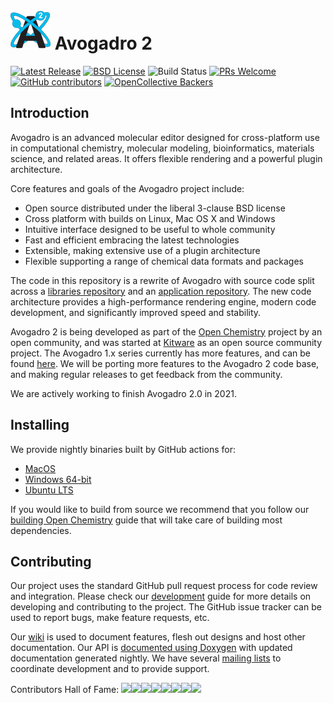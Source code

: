![Avogadro 2][Avogadro2Logo] Avogadro 2
==========
[![Latest Release](https://img.shields.io/github/v/release/openchemistry/avogadrolibs)](https://github.com/OpenChemistry/avogadrolibs/releases) [![BSD License](https://img.shields.io/github/license/openchemistry/avogadrolibs)](https://github.com/OpenChemistry/avogadrolibs/blob/master/LICENSE) ![Build Status](https://img.shields.io/github/workflow/status/openchemistry/avogadrolibs/CMake%20Build%20Matrix) [![PRs Welcome](https://img.shields.io/badge/PRs-welcome-brightgreen.svg?style=flat-square)](http://makeapullrequest.com) [![GitHub contributors](https://img.shields.io/github/contributors/openchemistry/avogadrolibs.svg?style=flat)]()  [![OpenCollective Backers](https://img.shields.io/opencollective/all/open-chemistry)](https://opencollective.com/open-chemistry)

Introduction
------------

Avogadro is an advanced molecular editor designed for cross-platform use in
computational chemistry, molecular modeling, bioinformatics, materials science,
and related areas. It offers flexible rendering and a powerful plugin
architecture. 

Core features and goals of the Avogadro project include:

* Open source distributed under the liberal 3-clause BSD license
* Cross platform with builds on Linux, Mac OS X and Windows
* Intuitive interface designed to be useful to whole community
* Fast and efficient embracing the latest technologies
* Extensible, making extensive use of a plugin architecture
* Flexible supporting a range of chemical data formats and packages

The code in this repository is a rewrite of Avogadro with source
code split across 
a [libraries repository](https://github.com/openchemistry/avogadrolibs) 
and an [application repository](https://github.com/openchemistry/avogadroapp).
The new code architecture provides a high-performance rendering engine, modern
code development, and significantly improved speed and stability.

Avogadro 2 is being developed as part of the [Open Chemistry][OpenChemistry]
project by an open community, and was started at [Kitware][Kitware] as
an open source community project. The Avogadro 1.x series currently has more
features, and can be found [here][Avogadro1]. We will be porting more features
to the Avogadro 2 code base, and making regular releases to get feedback from
the community.

We are actively working to finish Avogadro 2.0 in 2021.

Installing
----------

We provide nightly binaries built by GitHub actions for:
* [MacOS](https://nightly.link/OpenChemistry/avogadrolibs/workflows/build_cmake/master/macOS.dmg.zip)
* [Windows 64-bit](https://nightly.link/OpenChemistry/avogadrolibs/workflows/build_cmake/master/Win64.exe.zip)
* [Ubuntu LTS](https://nightly.link/OpenChemistry/avogadrolibs/workflows/build_cmake/master/Ubuntu2004.tar.gz.zip)

If you would like to build from source we recommend that you
follow our [building Open Chemistry][Build] guide that will take care of
building most dependencies.

Contributing
------------

Our project uses the standard GitHub pull request process for code review
and integration. Please check our [development][Development] guide for more
details on developing and contributing to the project. The GitHub issue
tracker can be used to report bugs, make feature requests, etc.

Our [wiki][Wiki] is used to document features, flesh out designs and host other
documentation. Our API is [documented using Doxygen][Doxygen] with updated
documentation generated nightly. We have several [mailing lists][MailingLists]
to coordinate development and to provide support.

Contributors Hall of Fame:
[![](https://sourcerer.io/fame/ghutchis/openchemistry/avogadrolibs/images/0)](https://sourcerer.io/fame/ghutchis/openchemistry/avogadrolibs/links/0)[![](https://sourcerer.io/fame/ghutchis/openchemistry/avogadrolibs/images/1)](https://sourcerer.io/fame/ghutchis/openchemistry/avogadrolibs/links/1)[![](https://sourcerer.io/fame/ghutchis/openchemistry/avogadrolibs/images/2)](https://sourcerer.io/fame/ghutchis/openchemistry/avogadrolibs/links/2)[![](https://sourcerer.io/fame/ghutchis/openchemistry/avogadrolibs/images/3)](https://sourcerer.io/fame/ghutchis/openchemistry/avogadrolibs/links/3)[![](https://sourcerer.io/fame/ghutchis/openchemistry/avogadrolibs/images/4)](https://sourcerer.io/fame/ghutchis/openchemistry/avogadrolibs/links/4)[![](https://sourcerer.io/fame/ghutchis/openchemistry/avogadrolibs/images/5)](https://sourcerer.io/fame/ghutchis/openchemistry/avogadrolibs/links/5)[![](https://sourcerer.io/fame/ghutchis/openchemistry/avogadrolibs/images/6)](https://sourcerer.io/fame/ghutchis/openchemistry/avogadrolibs/links/6)[![](https://sourcerer.io/fame/ghutchis/openchemistry/avogadrolibs/images/7)](https://sourcerer.io/fame/ghutchis/openchemistry/avogadrolibs/links/7)

  [Avogadro2Logo]: https://raw.githubusercontent.com/OpenChemistry/avogadrolibs/master/docs/avogadro2_64.png "Avogadro2"
  [OpenChemistry]: http://openchemistry.org/ "Open Chemistry Project"
  [OpenChemistryLogo]: https://raw.githubusercontent.com/OpenChemistry/avogadrolibs/master/docs/OpenChemistry128.png "Open Chemistry"
  [Kitware]: http://kitware.com/ "Kitware, Inc."
  [KitwareLogo]: http://www.kitware.com/img/small_logo_over.png "Kitware"
  [Avogadro1]: http://avogadro.cc/ "Avogadro 1"
  [Dashboard]: http://cdash.openchemistry.org/index.php?project=AvogadroLibs "Avogadro Dashboard"
  [Build]: http://wiki.openchemistry.org/Build "Building Avogadro"
  [Development]: http://wiki.openchemistry.org/Development "Development guide"
  [Wiki]: http://wiki.openchemistry.org/ "Open Chemistry wiki"
  [Doxygen]: http://doc.openchemistry.org/avogadrolibs/api/ "API documentation"
  [MailingLists]: http://openchemistry.org/mailing-lists "Mailing Lists"
